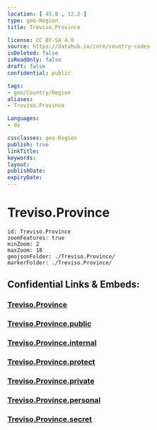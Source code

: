 ```yaml
---
location: [ 45.8 , 12.2 ] 
type: geo-Region
title: Treviso.Province

license: CC BY-SA 4.0
source: https://datahub.io/core/country-codes
isDeleted: false
isReadOnly: false
draft: false
confidential: public

tags:
- geo/Country/Region
aliases:
- Treviso.Province

Languages:
- de

cssclasses: geo-Region
publish: true
linkTitle: 
keywords: 
layout: 
publishDate: 
expiryDate: 
---
```


# Treviso.Province

```leaflet
id: Treviso.Province
zoomFeatures: true 
minZoom: 2 
maxZoom: 18
geojsonFolder: ./Treviso.Province/
markerFolder: ./Treviso.Province/
```


## Confidential Links & Embeds: 

### [Treviso.Province](/_Standards/Earth/Continent/Europe/Europe~South/Italy/regions~Italy/Veneto/Treviso.Province.md) 

### [Treviso.Province.public](/_public/Earth/Continent/Europe/Europe~South/Italy/regions~Italy/Veneto/Treviso.Province.public.md) 

### [Treviso.Province.internal](/_internal/Earth/Continent/Europe/Europe~South/Italy/regions~Italy/Veneto/Treviso.Province.internal.md) 

### [Treviso.Province.protect](/_protect/Earth/Continent/Europe/Europe~South/Italy/regions~Italy/Veneto/Treviso.Province.protect.md) 

### [Treviso.Province.private](/_private/Earth/Continent/Europe/Europe~South/Italy/regions~Italy/Veneto/Treviso.Province.private.md) 

### [Treviso.Province.personal](/_personal/Earth/Continent/Europe/Europe~South/Italy/regions~Italy/Veneto/Treviso.Province.personal.md) 

### [Treviso.Province.secret](/_secret/Earth/Continent/Europe/Europe~South/Italy/regions~Italy/Veneto/Treviso.Province.secret.md)

